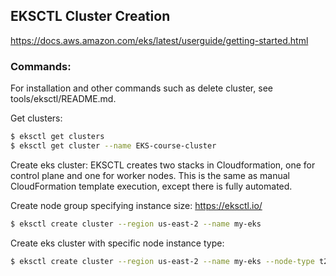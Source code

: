 ## EKSCTL Cluster Creation
https://docs.aws.amazon.com/eks/latest/userguide/getting-started.html


### Commands:
For installation and other commands such as delete cluster, see tools/eksctl/README.md.

Get clusters:
```sh
$ eksctl get clusters
$ eksctl get cluster --name EKS-course-cluster
```

Create eks cluster:
EKSCTL creates two stacks in Cloudformation, one for control plane and one for worker nodes.  This is the same as manual CloudFormation template execution, except there is fully automated.

Create node group specifying instance size:
https://eksctl.io/

```sh
$ eksctl create cluster --region us-east-2 --name my-eks
```

Create eks cluster with specific node instance type:
```sh
$ eksctl create cluster --region us-east-2 --name my-eks --node-type t2.small
```